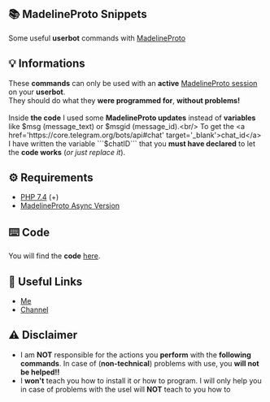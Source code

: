 ## 📚 MadelineProto Snippets

Some useful <b>userbot</b> commands with <a href='docs.madelineproto.xyz' target='_blank'>MadelineProto</a>

## 💡 Informations

These <b>commands</b> can only be used with an <b>active</b> <a href='https://docs.madelineproto.xyz/docs/CREATING_A_CLIENT.html' target='_blank'>MadelineProto session</a> on your <b>userbot</b>.<br/>
They should do what they <b>were programmed for</b>, <b>without problems!</b><br/><br/>
Inside <b>the code</b> I used some <b>MadelineProto updates</b> instead of <b>variables</b> like $msg (message_text) or $msgid (message_id).<br/>
To get the <a href='https://core.telegram.org/bots/api#chat' target='_blank'>chat_id</a> I have written the variable ```$chatID``` that you <b>must have declared</b> to let the <b>code works</b> (<i>or just replace it</i>). 

## ⚙️ Requirements
<ul>
  <li><a href='https://www.php.net/downloads.php' target='_blank'>PHP 7.4</a> (+)</li>
  <li><a href='https://docs.madelineproto.xyz/docs/ASYNC.html' target='_blank'>MadelineProto Async Version</a></li>
</ul>

## ⌨️ Code
You will find the <b>code</b> <a href='Commands'>here</a>.

## 🔗 Useful Links
<ul>
  <li><a href='https://t.me/zKeGod' target='_blank'>Me</a></li>
  <li><a href='https://t.me/GoddeHouse' target='_blank'>Channel</a></li>
</ul>

## ⚠️ Disclaimer 
<ul>
  <li>I am <b>NOT</b> responsible for the actions you <b>perform</b> with the <b>following commands</b>. In case of (<b>non-technical</b>) problems with use, you <b>will not be helped!!</b></li>
  <li>I <b>won't</b> teach you how to install it or how to program. I will only help you in case of problems with the useI will <b>NOT</b> teach to you how to</li>
</ul>

